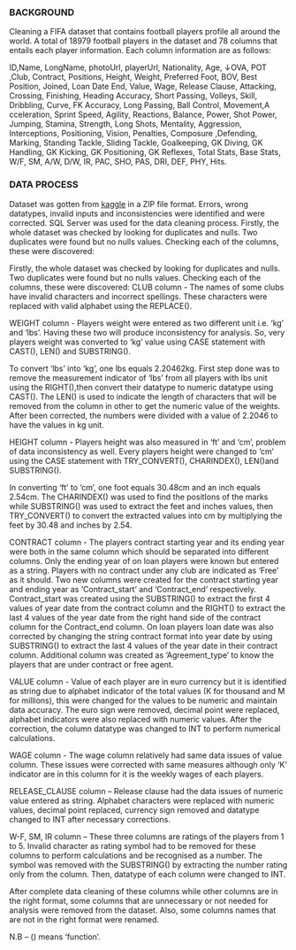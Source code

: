 ### BACKGROUND

Cleaning a FIFA dataset that contains football players profile all around the world. A total of 18979 football players in the dataset and 78 columns that entails each player information. Each column information are as follows:

ID,Name, LongName, photoUrl, playerUrl, Nationality, Age, ↓OVA, POT ,Club, Contract, Positions, Height, Weight, Preferred Foot, BOV,
Best Position, Joined, Loan Date End, Value, Wage, Release Clause, Attacking, Crossing, Finishing, Heading Accuracy, Short Passing, 
Volleys, Skill, Dribbling, Curve, FK Accuracy, Long Passing, Ball Control, Movement,A cceleration, Sprint Speed, Agility, Reactions, 
Balance, Power, Shot Power, Jumping, Stamina, Strength, Long Shots, Mentality, Aggression, Interceptions, Positioning, Vision, Penalties, 
Composure ,Defending, Marking, Standing Tackle, Sliding Tackle, Goalkeeping, GK Diving, GK Handling, GK Kicking, GK Positioning, GK Reflexes, 
Total Stats, Base Stats, W/F, SM, A/W, D/W, IR, PAC, SHO, PAS, DRI, DEF, PHY, Hits.

### DATA PROCESS

Dataset was gotten from [kaggle](www.kagg;e.com) in a ZIP file format. Errors, wrong datatypes, invalid inputs and inconsistencies were identified and were corrected.
SQL Server was used for the data cleaning process.
Firstly, the whole dataset was checked by looking for duplicates and nulls. Two duplicates were found but no nulls values. Checking each of the columns, these were discovered:

Firstly, the whole dataset was checked by looking for duplicates and nulls. Two duplicates were found but no nulls values. 
Checking each of the columns, these were discovered:
CLUB column - The names of some clubs have invalid characters and incorrect spellings. These characters were replaced with valid alphabet using the REPLACE().

WEIGHT column - Players weight were entered as two different unit i.e. ‘kg’ and ‘lbs’. Having these two will produce inconsistency for analysis. So, very players weight was converted to ‘kg’ value using CASE statement with CAST(), LEN() and SUBSTRING().

To convert ‘lbs’ into ‘kg’, one lbs equals 2.20462kg. First step done was to remove the measurement indicator of ‘lbs’ from all players with lbs unit using the RIGHT(),then convert their datatype to numeric datatype using CAST(). The LEN() is used to indicate the length of characters that will be removed from the column in other to get the numeric value of the weights. After been corrected, the numbers were divided with a value of 2.2046 to have the values in kg unit.

HEIGHT column - Players height was also measured in ‘ft’ and ‘cm’, problem of data inconsistency as well. Every players height were changed to ‘cm’ using the CASE statement with TRY_CONVERT(), CHARINDEX(), LEN()and SUBSTRING().

In converting ‘ft’ to ‘cm’, one foot equals 30.48cm and an inch equals 2.54cm. The CHARINDEX() was used to find the positIons of the marks while SUBSTRING() was used to extract the feet and inches values, then TRY_CONVERT() to convert the extracted values into cm by multiplying the feet by 30.48 and inches by 2.54.

CONTRACT column - The players contract starting year and its ending year were both in the same column which should be separated into different columns. Only the ending year of on loan players were known but entered as a string. Players with no contract under any club are indicated as ‘Free’ as it should.
Two new columns were created for the contract starting year and ending year as ‘Contract_start’ and ‘Contract_end’ respectively. Contract_start was created using the SUBSTRING() to extract the first 4 values of year date from the contract column and the RIGHT() to extract the last 4 values of the year date from the right hand side of the contract column for the Contract_end column. On loan players loan date was also corrected by changing the string contract format into year date by using SUBSTRING() to extract the last 4 values of the year date in their contract column.
Additional column was created as ‘Agreement_type’ to know the players that are under contract or free agent.

VALUE column - Value of each player are in euro currency but it is identified as string due to alphabet indicator of the total values (K for thousand and M for millions), this were changed for the values to be numeric and maintain data accuracy.
The euro sign were removed, decimal point were replaced, alphabet indicators were also replaced with numeric values. After the correction, the column datatype was changed to INT to perform numerical calculations.

WAGE column - The wage column relatively had same data issues of value column. These issues were corrected with same measures although only ‘K’ indicator are in this column for it is the weekly wages of each players.

RELEASE_CLAUSE column – Release clause had the data issues of numeric value entered as string. Alphabet characters were replaced with numeric values, decimal point replaced, currency sign removed and datatype changed to INT after necessary corrections.

W-F, SM, IR column – These three columns are ratings of the players from 1 to 5. Invalid character as rating symbol had to be removed for these columns to perform calculations and be recognised as a number. The symbol was removed with the SUBSTRING() by extracting the number rating only from the column. Then, datatype of each column were changed to INT.

After complete data cleaning of these columns while other columns are in the right format, some columns that are unnecessary or not needed for analysis were removed from the dataset. Also, some columns names that are not in the right format were renamed.

N.B – () means ‘function’.




